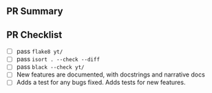 <!--Thank you so much for your PR! To help us review, fill out the form
to the best of your ability.  Please make use of the development guide at
http://yt-project.org/docs/dev/developing/index.html-->

<!--Provide a general summary of your changes in the title above, for
example "Raises ValueError on Non-Numeric Input to set_xlim".  Please avoid
non-descriptive titles such as "Addresses issue #8576".-->

<!--If you are able to do so, please do not create the PR out of master, but out
of a separate branch. -->

## PR Summary

<!--Please provide at least 1-2 sentences describing the pull request in
detail.  Why is this change required?  What problem does it solve?-->

<!--If it fixes an open issue, please link to the issue here.-->

## PR Checklist

<!-- Note that some of these check boxes may not apply to all pull requests -->

- [ ] pass `flake8 yt/`
- [ ] pass `isort . --check --diff`
- [ ] pass `black --check yt/`
- [ ] New features are documented, with docstrings and narrative docs
- [ ] Adds a test for any bugs fixed. Adds tests for new features.

<!--We understand that PRs can sometimes be overwhelming, especially as the
reviews start coming in.  Please let us know if the reviews are unclear or the
recommended next step seems overly demanding , or if you would like help in
addressing a reviewer's comments.  And please ping us if you've been waiting
too long to hear back on your PR.-->

